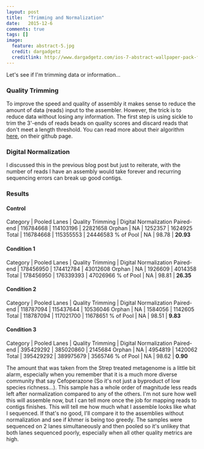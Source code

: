 ```yaml
---
layout: post
title:  "Trimming and Normalization"
date:   2015-12-6
comments: true
tags: []
image:
  feature: abstract-5.jpg
  credit: dargadgetz
  creditlink: http://www.dargadgetz.com/ios-7-abstract-wallpaper-pack-for-iphone-5-and-ipod-touch-retina/
---
```


Let's see if I'm trimming data or information...

### Quality Trimming 

To improve the speed and quality of assembly it makes sense to reduce the amount of data (reads) input to the assembler.  However, 
the trick is to reduce data without losing any information.  The first step is using sickle to trim the 3'-ends of reads beads on 
quality scores and discard reads that don't meet a length threshold. You can read more about their algorithm [here](https://github.com/najoshi/sickle), 
on their github page.   

### Digital Normalization

I discussed this in the previous blog post but just to reiterate, with the number of reads I have an assembly would take forever and recurring sequencing 
errors can break up good contigs.

### Results



#### Control

Category | Pooled Lanes | Quality Trimming | Digital Normalization
Paired-end | 116784668 | 114103196 | 22821658
Orphan | NA | 1252357 | 1624925
Total | 116784668 | 115355553 | 24446583
% of Pool | NA | 98.78 | **20.93**



#### Condition 1

Category | Pooled Lanes | Quality Trimming | Digital Normalization
Paired-end | 178456950 | 174412784 | 43012608
Orphan | NA | 1926609 | 4014358
Total | 178456950 | 176339393 | 47026966
% of Pool | NA | 98.81 | **26.35**



#### Condition 2

Category | Pooled Lanes | Quality Trimming | Digital Normalization
Paired-end | 118787094 | 115437644 | 10536046
Orphan | NA | 1584056 | 1142605
Total | 118787094 | 117021700 | 11678651
% of Pool | NA | 98.51 | **9.83**



#### Condition 3

Category | Pooled Lanes | Quality Trimming | Digital Normalization
Paired-end | 395429292 | 385020860 | 2145684
Orphan | NA | 4954819 | 1420062
Total | 395429292 | 389975679 | 3565746
% of Pool | NA | 98.62 | **0.90**


The amount that was taken from the Strep treated metagenome is a little bit alarm, especially when you 
remember that it is a much more diverse community that say Cefoperazone (So it's not just a byproduct of 
low species richness...).  This sample has a whole order of magnitude less reads left after normalization 
compared to any of the others.  I'm not sure how well this will assemble now, but I can tell more once the 
job for mapping reads to contigs finishes.  This will tell me  how much what I assemble looks like what I 
sequenced.  If that's no good, I'll compare it to the assemblies without normalization and see if khmer is 
being too greedy.  The samples were sequenced on 2 lanes simultaneously and then pooled so it's unlikey that 
both lanes sequenced poorly, especially when all other quality metrics are high.

